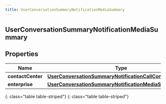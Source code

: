 ```yaml
---
title: UserConversationSummaryNotificationMediaSummary
---
```

## UserConversationSummaryNotificationMediaSummary


## Properties

| Name | Type | Description | Notes |
| ------------ | ------------- | ------------- | ------------- |
| **contactCenter** | [**UserConversationSummaryNotificationCallContactCenter**](UserConversationSummaryNotificationCallContactCenter.html) |  |  [optional] |
| **enterprise** | [**UserConversationSummaryNotificationMediaSummaryDetail**](UserConversationSummaryNotificationMediaSummaryDetail.html) |  |  [optional] |
{: class="table table-striped"}
{: class="table table-striped"}


